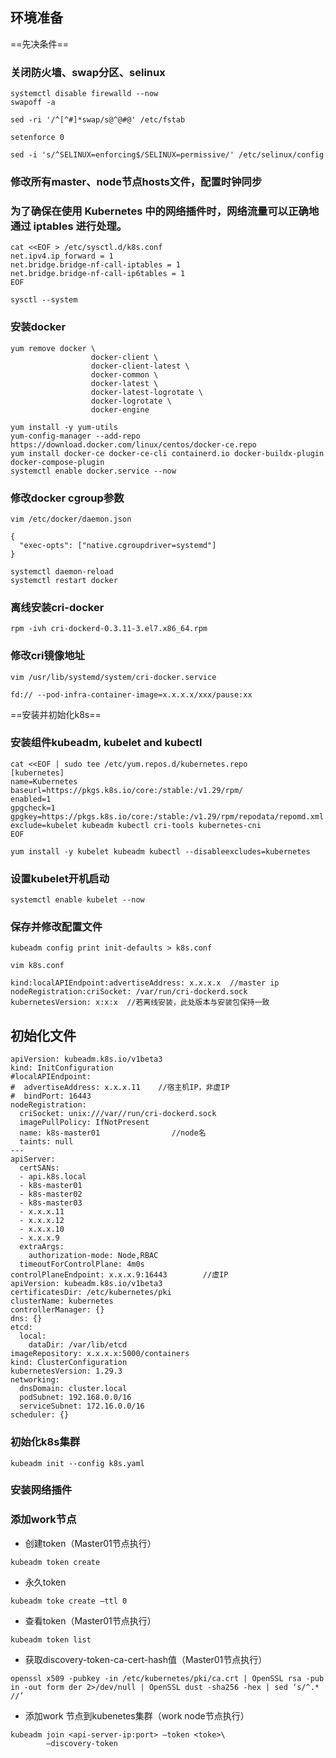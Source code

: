 ## 环境准备

==先决条件==

### 关闭防火墙、swap分区、selinux

```
systemctl disable firewalld --now
swapoff -a
```
```
sed -ri '/^[^#]*swap/s@^@#@' /etc/fstab
```
```
setenforce 0
```
```
sed -i 's/^SELINUX=enforcing$/SELINUX=permissive/' /etc/selinux/config
```
### 修改所有master、node节点hosts文件，配置时钟同步

### 为了确保在使用 Kubernetes 中的网络插件时，网络流量可以正确地通过 iptables 进行处理。
```
cat <<EOF > /etc/sysctl.d/k8s.conf
net.ipv4.ip_forward = 1
net.bridge.bridge-nf-call-iptables = 1
net.bridge.bridge-nf-call-ip6tables = 1
EOF
```
```
sysctl --system
```
### 安装docker
```
yum remove docker \
                  docker-client \
                  docker-client-latest \
                  docker-common \
                  docker-latest \
                  docker-latest-logrotate \
                  docker-logrotate \
                  docker-engine
```
```
yum install -y yum-utils
yum-config-manager --add-repo https://download.docker.com/linux/centos/docker-ce.repo
yum install docker-ce docker-ce-cli containerd.io docker-buildx-plugin docker-compose-plugin
systemctl enable docker.service --now 
```
### 修改docker cgroup参数

```
vim /etc/docker/daemon.json
```
```
{
  "exec-opts": ["native.cgroupdriver=systemd"]
}
```
```
systemctl daemon-reload
systemctl restart docker
```

### 离线安装cri-docker

```
rpm -ivh cri-dockerd-0.3.11-3.el7.x86_64.rpm 
```

### 修改cri镜像地址

```
vim /usr/lib/systemd/system/cri-docker.service
```
```
fd:// --pod-infra-container-image=x.x.x.x/xxx/pause:xx
```

==安装并初始化k8s==

### 安装组件kubeadm, kubelet and kubectl

<!-- 添加yum源 -->
```
cat <<EOF | sudo tee /etc/yum.repos.d/kubernetes.repo
[kubernetes]
name=Kubernetes
baseurl=https://pkgs.k8s.io/core:/stable:/v1.29/rpm/
enabled=1
gpgcheck=1
gpgkey=https://pkgs.k8s.io/core:/stable:/v1.29/rpm/repodata/repomd.xml.key
exclude=kubelet kubeadm kubectl cri-tools kubernetes-cni
EOF
```
```
yum install -y kubelet kubeadm kubectl --disableexcludes=kubernetes
```
### 设置kubelet开机启动

```
systemctl enable kubelet --now
```
### 保存并修改配置文件

```
kubeadm config print init-defaults > k8s.conf
```

```
vim k8s.conf
```
```
kind:localAPIEndpoint:advertiseAddress: x.x.x.x  //master ip
nodeRegistration:criSocket: /var/run/cri-dockerd.sock
kubernetesVersion: x:x:x  //若离线安装，此处版本与安装包保持一致
```

## 初始化文件
```
apiVersion: kubeadm.k8s.io/v1beta3
kind: InitConfiguration
#localAPIEndpoint:
#  advertiseAddress: x.x.x.11    //宿主机IP，非虚IP
#  bindPort: 16443
nodeRegistration:
  criSocket: unix:///var//run/cri-dockerd.sock
  imagePullPolicy: IfNotPresent
  name: k8s-master01                //node名
  taints: null
---
apiServer:
  certSANs:
  - api.k8s.local
  - k8s-master01
  - k8s-master02
  - k8s-master03
  - x.x.x.11
  - x.x.x.12
  - x.x.x.10
  - x.x.x.9
  extraArgs:
    authorization-mode: Node,RBAC
  timeoutForControlPlane: 4m0s
controlPlaneEndpoint: x.x.x.9:16443        //虚IP
apiVersion: kubeadm.k8s.io/v1beta3
certificatesDir: /etc/kubernetes/pki
clusterName: kubernetes
controllerManager: {}
dns: {}
etcd:
  local:
    dataDir: /var/lib/etcd
imageRepository: x.x.x.x:5000/containers
kind: ClusterConfiguration
kubernetesVersion: 1.29.3
networking:
  dnsDomain: cluster.local
  podSubnet: 192.168.0.0/16
  serviceSubnet: 172.16.0.0/16
scheduler: {}
```
### 初始化k8s集群

```
kubeadm init --config k8s.yaml
```

### 安装网络插件

### 添加work节点
- 创建token（Master01节点执行）
```
kubeadm token create
```
- 永久token
```
kubeadm toke create —ttl 0
```
- 查看token（Master01节点执行）
```
kubeadm token list
```
- 获取discovery-token-ca-cert-hash值（Master01节点执行）
```
openssl x509 -pubkey -in /etc/kubernetes/pki/ca.crt | OpenSSL rsa -pub in -out form der 2>/dev/null | OpenSSL dust -sha256 -hex | sed ‘s/^.* //’
```
- 添加work 节点到kubenetes集群（work node节点执行）
```
kubeadm join <api-server-ip:port> —token <toke>\
        —discovery-token
```

